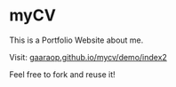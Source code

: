 # myCV
This is a Portfolio Website about me. 




Visit: <a href="gaaraop.github.io/mycv/demo/index2">gaaraop.github.io/mycv/demo/index2</a>


Feel free to fork and reuse it!
